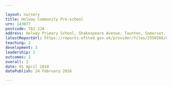 ```yaml
---

layout: nursery
title: Holway Community Pre-school
urn: 143077
postcode: TA1 2JA
address: Holway Primary School, Shakespeare Avenue, Taunton, Somerset, TA1 2JA
latestReportUrl: https://reports.ofsted.gov.uk/provider/files/2550268/urn/143077.pdf
teaching: 2
development: 2
leadership: 2
outcomes: 2
overall: 2
date: 01 April 2018 
datePublish: 24 February 2016

---
```

